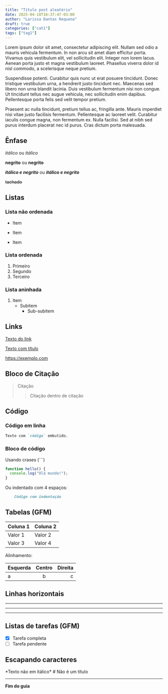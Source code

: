 ```yaml
---
title: "Título post aleatório"
date: 2025-04-18T16:37:47-03:00
author: "Larissa Dantas Requena"
draft: true
categories: ["cat1"]
tags: ["tag1"]
---
```

<!-- # Guia de Sintaxe Markdown

## Títulos


# Título 1
## Título 2
### Título 3
#### Título 4
##### Título 5
###### Título 6 -->

Lorem ipsum dolor sit amet, consectetur adipiscing elit. Nullam sed odio a mauris vehicula fermentum. In non arcu sit amet diam efficitur porta. Vivamus quis vestibulum elit, vel sollicitudin elit. Integer non lorem lacus. Aenean porta justo et magna vestibulum laoreet. Phasellus viverra dolor id nisl commodo, a scelerisque neque pretium.

Suspendisse potenti. Curabitur quis nunc ut erat posuere tincidunt. Donec tristique vestibulum urna, a hendrerit justo tincidunt nec. Maecenas sed libero non urna blandit lacinia. Duis vestibulum fermentum nisi non congue. Ut tincidunt tellus nec augue vehicula, nec sollicitudin enim dapibus. Pellentesque porta felis sed velit tempor pretium.

Praesent ac nulla tincidunt, pretium tellus ac, fringilla ante. Mauris imperdiet nisi vitae justo facilisis fermentum. Pellentesque ac laoreet velit. Curabitur iaculis congue magna, non fermentum ex. Nulla facilisi. Sed at nibh sed purus interdum placerat nec id purus. Cras dictum porta malesuada.

## Ênfase

*itálico* ou _itálico_

**negrito** ou __negrito__

***itálico e negrito*** ou ___itálico e negrito___

~~tachado~~

## Listas

### Lista não ordenada

- Item
* Item
+ Item


### Lista ordenada

1. Primeiro
2. Segundo
3. Terceiro


### Lista aninhada

1. Item
   - Subitem
     - Sub-subitem

## Links

[Texto do link](https://exemplo.com)

[Texto com título](https://exemplo.com "Título do link")

<https://exemplo.com>

<!-- ## Imagens -->

<!-- ![Texto alternativo](imagem.jpg) -->

<!-- ![Com título](imagem.jpg "Título da imagem") -->

## Bloco de Citação

> Citação
>> Citação dentro de citação

## Código

### Código em linha

```markdown
Texto com `código` embutido.
```

### Bloco de código

Usando crases (```)
```javascript
function hello() {
  console.log("Olá mundo!");
}
```

Ou indentado com 4 espaços:

```markdown
    Código com indentação
```

## Tabelas (GFM)


| Coluna 1 | Coluna 2 |
|----------|----------|
| Valor 1  | Valor 2  |
| Valor 3  | Valor 4  |

Alinhamento:

| Esquerda | Centro  | Direita |
|:---------|:-------:|--------:|
| a        |   b     |      c  |

## Linhas horizontais

---

***

___


## Listas de tarefas (GFM)

- [x] Tarefa completa
- [ ] Tarefa pendente

## Escapando caracteres

\*Texto não em itálico\*
\# Não é um título

---

**Fim do guia**